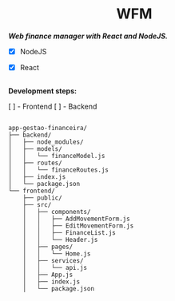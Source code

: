 <h1 align= "center"> WFM </h1>



***Web finance manager with React and NodeJS.***

- [x] NodeJS
- [X] React 


##

 **Development steps:**


 [ ] - Frontend
 [ ] - Backend
```

app-gestao-financeira/
├── backend/
│   ├── node_modules/
│   ├── models/
│   │   └── financeModel.js
│   ├── routes/
│   │   └── financeRoutes.js
│   ├── index.js
│   └── package.json
└── frontend/
    ├── public/
    ├── src/
    │   ├── components/
    │   │   ├── AddMovementForm.js
    │   │   ├── EditMovementForm.js
    │   │   ├── FinanceList.js
    │   │   └── Header.js
    │   ├── pages/
    │   │   └── Home.js
    │   ├── services/
    │   │   └── api.js
    │   ├── App.js
    │   ├── index.js
    │   └── package.json
    
```
